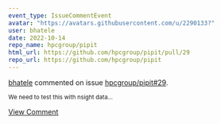 ```yaml
---
event_type: IssueCommentEvent
avatar: "https://avatars.githubusercontent.com/u/2290133?"
user: bhatele
date: 2022-10-14
repo_name: hpcgroup/pipit
html_url: https://github.com/hpcgroup/pipit/pull/29
repo_url: https://github.com/hpcgroup/pipit
---
```


<a href='https://github.com/bhatele' target='_blank'>bhatele</a> commented on issue <a href='https://github.com/hpcgroup/pipit/pull/29' target='_blank'>hpcgroup/pipit#29</a>.

<small>We need to test this with nsight data...</small>

<a href='https://github.com/hpcgroup/pipit/pull/29' target='_blank'>View Comment</a>